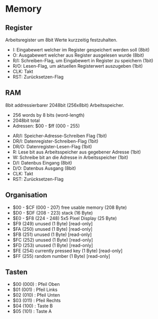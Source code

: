 # Memory

## Register

Arbeitsregister um 8bit Werte kurzzeitig festzuhalten.

* I: Eingabewert welcher im Register gespeichert werden soll (8bit)
* O: Ausgabewert welcher aus Register ausgelesen wurde (8bit)
* R/I: Schreiben-Flag, um Eingabewert in Register zu speichern (1bit)
* R/O: Lesen-Flag, um aktuellen Registerwert auszugeben (1bit)
* CLK: Takt
* RST: Zurücksetzen-Flag

## RAM

8bit addressierbarer 2048bit (256x8bit) Arbeitsspeicher.

- 256 words by 8 bits (word-length)
- 2048bit total
- Adressen: $00 - $ff (000 - 255)

* AR/I: Speicher-Adresse-Schreiben Flag (1bit)
* DR/I: Datenregister-Schreiben-Flag (1bit)
* DR/O: Datenregister-Lesen-Flag (1bit)
* R: Lese bit aus Arbeitsspeicher aus gegebener Adresse (1bit)
* W: Schreibe bit an die Adresse in Arbeitsspeicher (1bit)
* D/I: Datenbus Eingang (8bit)
* D/O: Datenbus Ausgang (8bit)
* CLK: Takt
* RST: Zurücksetzen-Flag

## Organisation

- $00 - $CF (000 - 207) free usable memory (208 Byte)
- $D0 - $DF (208 - 223) stack (16 Byte)
- $E0 - $F8 (224 - 248) 5x5 Pixel Display (25 Byte)
- $F9 (249) unused (1 Byte) [read-only]
- $FA (250) unused (1 Byte) [read-only]
- $FB (251) unused (1 Byte) [read-only]
- $FC (252) unused (1 Byte) [read-only]
- $FD (253) unused (1 Byte) [read-only]
- $FE (254) currently pressed key (1 Byte) [read-only]
- $FF (255) random number (1 Byte) [read-only]

## Tasten

- $00 (000) : Pfeil Oben
- $01 (001) : Pfeil Links
- $02 (010) : Pfeil Unten
- $03 (011) : Pfeil Rechts
- $04 (100) : Taste B
- $05 (101) : Taste A
